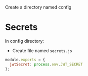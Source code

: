 Create a directory named config

# Secrets

In config directory:

- Create file named `secrets.js`

```javascript
module.exports = {
  jwtSecret: process.env.JWT_SECRET
};
```
